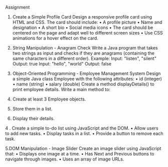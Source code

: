 
Assignment
1. Create a Simple Profile Card
  Design a responsive profile card using HTML and CSS. The card should include:
  • A profile picture
  • Name and designation
  • A short bio
  • Social media icons
  • The card should be centered on the page and adapt well to different screen sizes
  • Use CSS animations for a hover effect on the card.

2. String Manipulation - Anagram Check
  Write a Java program that takes two strings as input and checks if they are anagrams
  (containing the same characters in a different order).
  Example:
  Input: "listen", "silent"
  Output: true
  Input: "hello", "world"
  Output: false

3. Object-Oriented Programming - Employee Management System
  Design a simple Java class Employee with the following attributes:
  • id (integer)
  • name (string)
  • salary (double)
  Create a method displayDetails() to print employee details.
  Write a main method to:
  1. Create at least 3 Employee objects.
  2. Store them in a list.
  3. Display their details.

4 . Create a simple to-do list using JavaScript and the DOM.
  • Allow users to add new tasks.
  • Display tasks in a list.
  • Provide a button to remove each task.

5.DOM Manipulation - Image Slider
  Create an image slider using JavaScript that:
  • Displays one image at a time.
  • Has Next and Previous buttons to navigate through images.
  • Uses an array of image URLs.
